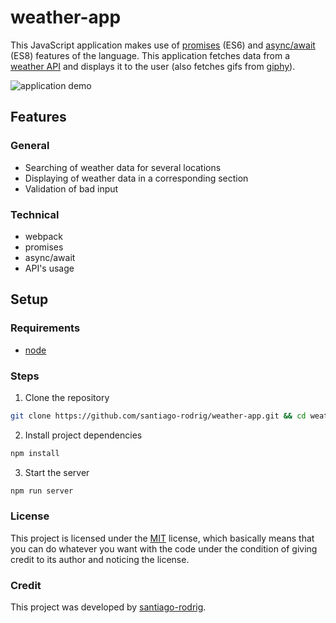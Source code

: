 ﻿# weather-app
This JavaScript application makes use of [promises](https://developer.mozilla.org/en-US/docs/Web/JavaScript/Reference/Global_Objects/Promise) (ES6) and [async/await](https://developer.mozilla.org/en-US/docs/Web/JavaScript/Reference/Statements/async_function) (ES8) features of the language. This application fetches data from a [weather API](https://openweathermap.org/) and displays it to the user (also fetches gifs from [giphy](https://developers.giphy.com/)).

![application demo](./doc/demo.gif)

## Features
### General
- Searching of weather data for several locations
- Displaying of weather data in a corresponding section
- Validation of bad input
### Technical
- webpack
- promises
- async/await
- API's usage
## Setup
### Requirements
- [node](https://nodejs.org/en/)
### Steps
1. Clone the repository
```bash
git clone https://github.com/santiago-rodrig/weather-app.git && cd weather-app
```
2. Install project dependencies
```bash
npm install
```
3. Start the server
```bash
npm run server
```
### License
This project is licensed under the [MIT](./LICENSE) license, which basically means that you can do whatever you want with the code under the condition of giving credit to its author and noticing the license.
### Credit
This project was developed by [santiago-rodrig](https://github.com/santiago-rodrig).
